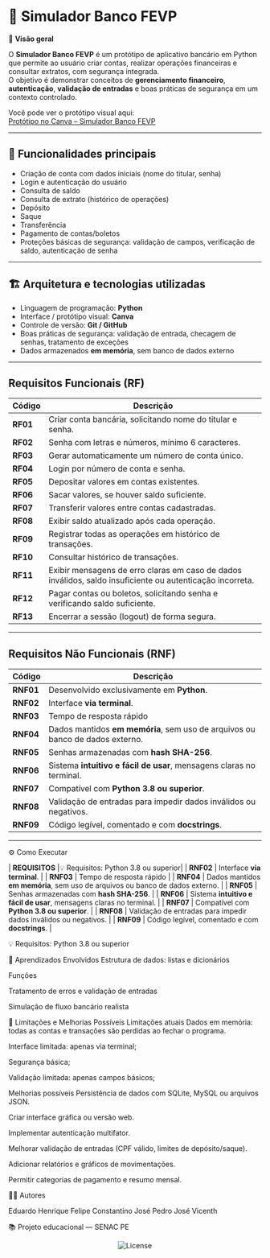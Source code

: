 # 🏦 Simulador Banco FEVP

📖 **Visão geral** 
 
O **Simulador Banco FEVP** é um protótipo de aplicativo bancário em Python que permite ao usuário criar contas, realizar operações financeiras e consultar extratos, com segurança integrada.  
O objetivo é demonstrar conceitos de **gerenciamento financeiro**, **autenticação**, **validação de entradas** e boas práticas de segurança em um contexto controlado.

Você pode ver o protótipo visual aqui:  
[Protótipo no Canva – Simulador Banco FEVP](https://facsenacpe-tech.my.canva.site/banco-fevp4)

---

## 🔐 Funcionalidades principais

- Criação de conta com dados iniciais (nome do titular, senha)  
- Login e autenticação do usuário  
- Consulta de saldo  
- Consulta de extrato (histórico de operações)  
- Depósito  
- Saque  
- Transferência  
- Pagamento de contas/boletos 
- Proteções básicas de segurança: validação de campos, verificação de saldo, autenticação de senha

---

## 🏗️ Arquitetura e tecnologias utilizadas

- Linguagem de programação: **Python**  
- Interface / protótipo visual: **Canva**  
- Controle de versão: **Git / GitHub**  
- Boas práticas de segurança: validação de entrada, checagem de senhas, tratamento de exceções  
- Dados armazenados **em memória**, sem banco de dados externo  

---

## Requisitos Funcionais (RF)

| Código | Descrição |
|--------|------------|
| **RF01** | Criar conta bancária, solicitando nome do titular e senha. |
| **RF02** | Senha com letras e números, mínimo 6 caracteres. |
| **RF03** | Gerar automaticamente um número de conta único. |
| **RF04** | Login por número de conta e senha. |
| **RF05** | Depositar valores em contas existentes. |
| **RF06** | Sacar valores, se houver saldo suficiente. |
| **RF07** | Transferir valores entre contas cadastradas. |
| **RF08** | Exibir saldo atualizado após cada operação. |
| **RF09** | Registrar todas as operações em histórico de transações. |
| **RF10** | Consultar histórico de transações. |
| **RF11** | Exibir mensagens de erro claras em caso de dados inválidos, saldo insuficiente ou autenticação incorreta. |
| **RF12** | Pagar contas ou boletos, solicitando senha e verificando saldo suficiente. |
| **RF13** | Encerrar a sessão (logout) de forma segura. |

---

## Requisitos Não Funcionais (RNF)

| Código | Descrição |
|--------|------------|
| **RNF01** | Desenvolvido exclusivamente em **Python**. |
| **RNF02** | Interface **via terminal**. |
| **RNF03** | Tempo de resposta rápido |
| **RNF04** | Dados mantidos **em memória**, sem uso de arquivos ou banco de dados externo. |
| **RNF05** | Senhas armazenadas com **hash SHA-256**. |
| **RNF06** | Sistema **intuitivo e fácil de usar**, mensagens claras no terminal. |
| **RNF07** | Compatível com **Python 3.8 ou superior**. |
| **RNF08** | Validação de entradas para impedir dados inválidos ou negativos. |
| **RNF09** | Código legível, comentado e com **docstrings**. |

---

⚙️ Como Executar

| **REQUISITOS** |💡 Requisitos: Python 3.8 ou superior|
| **RNF02** | Interface **via terminal**. |
| **RNF03** | Tempo de resposta rápido |
| **RNF04** | Dados mantidos **em memória**, sem uso de arquivos ou banco de dados externo. |
| **RNF05** | Senhas armazenadas com **hash SHA-256**. |
| **RNF06** | Sistema **intuitivo e fácil de usar**, mensagens claras no terminal. |
| **RNF07** | Compatível com **Python 3.8 ou superior**. |
| **RNF08** | Validação de entradas para impedir dados inválidos ou negativos. |
| **RNF09** | Código legível, comentado e com **docstrings**. |





💡 Requisitos: Python 3.8 ou superior

🧠 Aprendizados Envolvidos
Estrutura de dados: listas e dicionários

Funções

Tratamento de erros e validação de entradas

Simulação de fluxo bancário realista

🚀 Limitações e Melhorias Possíveis
Limitações atuais
Dados em memória: todas as contas e transações são perdidas ao fechar o programa.

Interface limitada: apenas via terminal;

Segurança básica;

Validação limitada: apenas campos básicos;

Melhorias possíveis
Persistência de dados com SQLite, MySQL ou arquivos JSON.

Criar interface gráfica ou versão web.

Implementar autenticação multifator.

Melhorar validação de entradas (CPF válido, limites de depósito/saque).

Adicionar relatórios e gráficos de movimentações.

Permitir categorias de pagamento e resumo mensal.

👨‍💻 Autores

Eduardo Henrique 
Felipe Constantino
José Pedro
José Vicenth

📚 Projeto educacional — SENAC PE
<p align="center">
  <img alt="License" src="https://img.shields.io/static/v1?label=license&message=MIT&color=49AA26&labelColor=000000">
</p>
